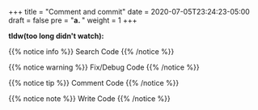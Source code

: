 +++
title = "Comment and commit"
date = 2020-07-05T23:24:23-05:00
draft = false
pre = "<b>a. </b>"
weight = 1
+++

**tldw(too long didn't watch):**

{{% notice info %}}
Search Code
{{% /notice %}}

{{% notice warning %}}
Fix/Debug Code
{{% /notice %}}

{{% notice tip %}}
Comment Code
{{% /notice %}}

{{% notice note %}}
Write Code
{{% /notice %}}

